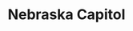 ---
title: Nebraska Capitol
tags: john
image: /files/Nebraska_Capitol/Nebraska_Capitol_2000.jpg
imageBase: Nebraska_Capitol
alt: A train yard in the foreground with the Nebraska State Capitol building standing tall in the background.          
width: 2000
height: 1332
imageDate: July 2024
location: Lincoln, Nebraska
camera: Canon 5D
metaDescription: A train yard in the foreground with the Nebraska State Capitol building standing tall in the background.
---
